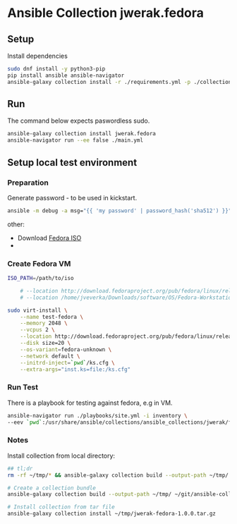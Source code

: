 # Ansible Collection jwerak.fedora

## Setup

Install dependencies

```bash
sudo dnf install -y python3-pip
pip install ansible ansible-navigator
ansible-galaxy collection install -r ./requirements.yml -p ./collections
```

## Run

The command below expects paswordless sudo.

```bash
ansible-galaxy collection install jwerak.fedora
ansible-navigator run --ee false ./main.yml
```

## Setup local test environment

### Preparation

Generate password - to be used in kickstart.

```bash
ansible -m debug -a msg="{{ 'my password' | password_hash('sha512') }}" localhost | awk -F\" '/msg/ {print $4}'
```

other:

- Download [Fedora ISO](https://fedoraproject.org/workstation/download)
-

### Create Fedora VM

```bash
ISO_PATH=/path/to/iso

    # --location http://download.fedoraproject.org/pub/fedora/linux/releases/41/Server/x86_64/os/
    # --location /home/jveverka/Downloads/software/OS/Fedora-Workstation-Live-x86_64-40-1.14.iso \

sudo virt-install \
    --name test-fedora \
    --memory 2048 \
    --vcpus 2 \
    --location http://download.fedoraproject.org/pub/fedora/linux/releases/41/Everything/x86_64/os/ \
    --disk size=20 \
    --os-variant=fedora-unknown \
    --network default \
    --initrd-inject=`pwd`/ks.cfg \
    --extra-args="inst.ks=file:/ks.cfg"
```

### Run Test

There is a playbook for testing against fedora, e.g in VM.

```bash
ansible-navigator run ./playbooks/site.yml -i inventory \
--eev `pwd`:/usr/share/ansible/collections/ansible_collections/jwerak/fedora:Z
```

### Notes

Install collection from local directory:

```bash
## tl;dr
rm -rf ~/tmp/* && ansible-galaxy collection build --output-path ~/tmp/ ~/git/ansible-collection-fedora && ansible-galaxy collection install ~/tmp/jwerak-fedora-1.0.0.tar.gz --force

# Create a collection bundle
ansible-galaxy collection build --output-path ~/tmp/ ~/git/ansible-collection-fedora

# Install collection from tar file
ansible-galaxy collection install ~/tmp/jwerak-fedora-1.0.0.tar.gz
```
